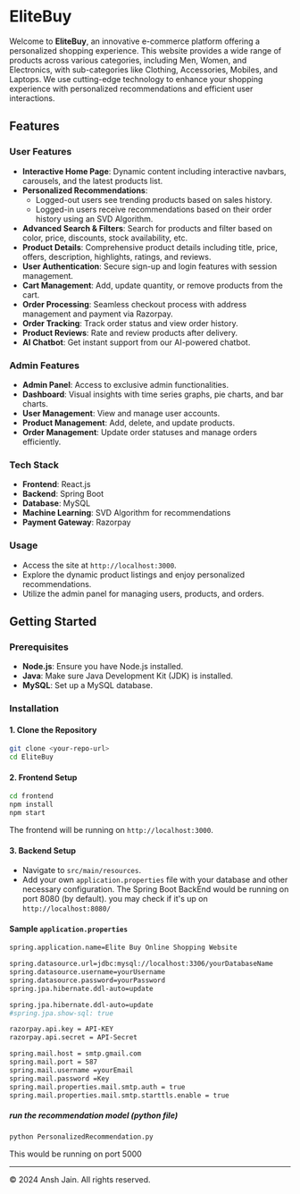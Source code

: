 # EliteBuy

Welcome to **EliteBuy**, an innovative e-commerce platform offering a personalized shopping experience. 
This website provides a wide range of products across various categories, including Men, Women, and Electronics, with sub-categories like Clothing, Accessories, Mobiles, and Laptops. We use cutting-edge technology to enhance your shopping experience with personalized recommendations and efficient user interactions.

## Features

### User Features
- **Interactive Home Page**: Dynamic content including interactive navbars, carousels, and the latest products list.
- **Personalized Recommendations**: 
  - Logged-out users see trending products based on sales history.
  - Logged-in users receive recommendations based on their order history using an SVD Algorithm.
- **Advanced Search & Filters**: Search for products and filter based on color, price, discounts, stock availability, etc.
- **Product Details**: Comprehensive product details including title, price, offers, description, highlights, ratings, and reviews.
- **User Authentication**: Secure sign-up and login features with session management.
- **Cart Management**: Add, update quantity, or remove products from the cart.
- **Order Processing**: Seamless checkout process with address management and payment via Razorpay.
- **Order Tracking**: Track order status and view order history.
- **Product Reviews**: Rate and review products after delivery.
- **AI Chatbot**: Get instant support from our AI-powered chatbot.

### Admin Features
- **Admin Panel**: Access to exclusive admin functionalities.
- **Dashboard**: Visual insights with time series graphs, pie charts, and bar charts.
- **User Management**: View and manage user accounts.
- **Product Management**: Add, delete, and update products.
- **Order Management**: Update order statuses and manage orders efficiently.

### Tech Stack
- **Frontend**: React.js
- **Backend**: Spring Boot
- **Database**: MySQL
- **Machine Learning**: SVD Algorithm for recommendations
- **Payment Gateway**: Razorpay

### Usage
- Access the site at `http://localhost:3000`.
- Explore the dynamic product listings and enjoy personalized recommendations.
- Utilize the admin panel for managing users, products, and orders.


## Getting Started

### Prerequisites
- **Node.js**: Ensure you have Node.js installed.
- **Java**: Make sure Java Development Kit (JDK) is installed.
- **MySQL**: Set up a MySQL database.

### Installation

#### 1. Clone the Repository
```bash
git clone <your-repo-url>
cd EliteBuy
```

#### 2. Frontend Setup
```bash
cd frontend
npm install
npm start
```
The frontend will be running on `http://localhost:3000`.

#### 3. Backend Setup
- Navigate to `src/main/resources`.
- Add your own `application.properties` file with your database and other necessary configuration.
  The Spring Boot BackEnd would be running on port 8080 (by default).
  you may check if it's up on `http://localhost:8080/`

#### Sample `application.properties`
```bash
spring.application.name=Elite Buy Online Shopping Website

spring.datasource.url=jdbc:mysql://localhost:3306/yourDatabaseName
spring.datasource.username=yourUsername
spring.datasource.password=yourPassword
spring.jpa.hibernate.ddl-auto=update

spring.jpa.hibernate.ddl-auto=update
#spring.jpa.show-sql: true

razorpay.api.key = API-KEY
razorpay.api.secret = API-Secret

spring.mail.host = smtp.gmail.com
spring.mail.port = 587
spring.mail.username =yourEmail
spring.mail.password =Key
spring.mail.properties.mail.smtp.auth = true
spring.mail.properties.mail.smtp.starttls.enable = true

```
##### run the recommendation model (python file)
```bash
python PersonalizedRecommendation.py
```
This would be running on port 5000

---

© 2024 Ansh Jain. All rights reserved.
